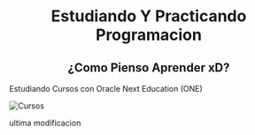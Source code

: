  <h1 align="center">Estudiando Y Practicando Programacion</h1>

 <h2 align="center"> ¿Como Pienso Aprender xD?</h2>
 <p>Estudiando Cursos con Oracle Next Education (ONE)</p>
 
![Cursos](https://github.com/YesidBarrios/-studying/assets/170565908/a71ff289-2146-4eb7-a4ca-7d6a5018c294)

<p>ultima modificacion</p>
